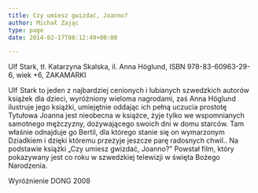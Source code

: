 ```yaml
---
title: Czy umiesz gwizdać, Joanno?
author: Michał Zając
type: page
date: 2014-02-17T08:12:49+00:00

---
```

Ulf Stark, tł. Katarzyna Skalska, il. Anna Höglund, ISBN 978-83-60963-29-6, wiek +6, ZAKAMARKI

Ulf Stark to jeden z najbardziej cenionych i lubianych szwedzkich autorów książek dla dzieci, wyróżniony wieloma nagrodami, zaś Anna Höglund ilustruje jego książki, umiejętnie oddając ich pełną uczucia prostotę Tytułowa Joanna jest nieobecna w książce, żyje tylko we wspomnianych samotnego mężczyzny, dożywającego swoich dni w domu starców. Tam właśnie odnajduje go Bertil, dla którego stanie się on wymarzonym Dziadkiem i dzięki któremu przeżyje jeszcze parę radosnych chwil.. Na podstawie książki „Czy umiesz gwizdać, Joanno?” Powstał film, który pokazywany jest co roku w szwedzkiej telewizji w święta Bożego Narodzenia.
  
Wyróżnienie DONG 2008